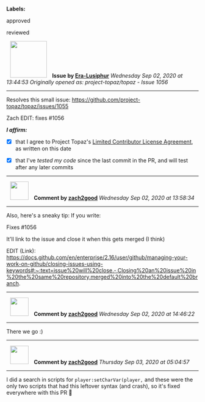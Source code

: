 **Labels:**

approved

reviewed



<a href="https://github.com/Era-Lusiphur"><img src="https://avatars0.githubusercontent.com/u/61239975?v=4" width="96" height="96" hspace="10"></img></a> **Issue by [Era-Lusiphur](https://github.com/Era-Lusiphur)**
_Wednesday Sep 02, 2020 at 13:44:53_
_Originally opened as: project-topaz/topaz - Issue 1056_

----

Resolves this small issue: https://github.com/project-topaz/topaz/issues/1055

Zach EDIT: fixes #1056 

<!-- place 'x' mark between square [] brackets to affirm: -->
**_I affirm:_**
- [x] that I agree to Project Topaz's [Limited Contributor License Agreement](http://project-topaz.com/blob/release/CONTRIBUTOR_AGREEMENT.md), as written on this date
- [x] that I've _tested my code_ since the last commit in the PR, and will test after any later commits




----
<a href="https://github.com/zach2good"><img src="https://avatars3.githubusercontent.com/u/1389729?v=4" width="48" height="48" hspace="10"></img></a> **Comment by [zach2good](https://github.com/zach2good)**
_Wednesday Sep 02, 2020 at 13:58:34_

----

Also, here's a sneaky tip: If you write:
Fixes #1056 
It'll link to the issue and close it when this gets merged (I think)
EDIT (Link): https://docs.github.com/en/enterprise/2.16/user/github/managing-your-work-on-github/closing-issues-using-keywords#:~:text=issue%20will%20close.-,Closing%20an%20issue%20in%20the%20same%20repository,merged%20into%20the%20default%20branch.



----
<a href="https://github.com/zach2good"><img src="https://avatars3.githubusercontent.com/u/1389729?v=4" width="48" height="48" hspace="10"></img></a> **Comment by [zach2good](https://github.com/zach2good)**
_Wednesday Sep 02, 2020 at 14:46:22_

----

There we go :) 


----
<a href="https://github.com/zach2good"><img src="https://avatars3.githubusercontent.com/u/1389729?v=4" width="48" height="48" hspace="10"></img></a> **Comment by [zach2good](https://github.com/zach2good)**
_Thursday Sep 03, 2020 at 05:04:57_

----

I did a search in scripts for `player:setCharVar(player,` and these were the only two scripts that had this leftover syntax (and crash), so it's fixed everywhere with this PR 🙌 
